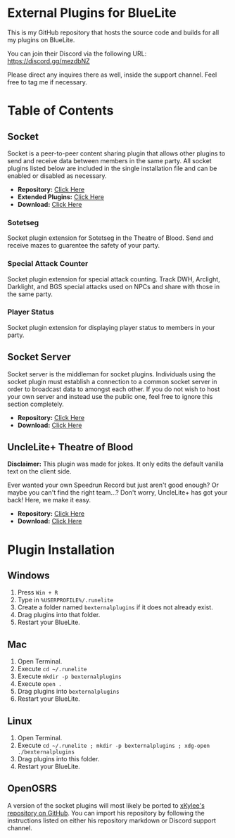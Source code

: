 # External Plugins for BlueLite

This is my GitHub repository that hosts the source code and builds for all my plugins on BlueLite.

You can join their Discord via the following URL: https://discord.gg/mezdbNZ

Please direct any inquires there as well, inside the support channel. Feel free to tag me if necessary. 

# Table of Contents

## Socket

Socket is a peer-to-peer content sharing plugin that allows other plugins to send and receive data between members in the same party. All socket plugins listed below are included in the single installation file and can be enabled or disabled as necessary.

- **Repository:** [Click Here](./socket)
- **Extended Plugins:** [Click Here](./socket/plugins)
- **Download:** [Click Here](https://github.com/kThisIsCvpv/bexternalplugins/releases/download/2.0.7/socket.jar)

### Sotetseg

Socket plugin extension for Sotetseg in the Theatre of Blood. Send and receive mazes to guarentee the safety of your party.

### Special Attack Counter

Socket plugin extension for special attack counting. Track DWH, Arclight, Darklight, and BGS special attacks used on NPCs and share with those in the same party.

### Player Status

Socket plugin extension for displaying player status to members in your party.

## Socket Server

Socket server is the middleman for socket plugins. Individuals using the socket plugin must establish a connection to a common socket server in order to broadcast data to amongst each other. If you do not wish to host your own server and instead use the public one, feel free to ignore this section completely.

- **Repository:** [Click Here](./socket-server-standalone)
- **Download:** [Click Here](https://github.com/kThisIsCvpv/bexternalplugins/releases/download/2.0.7/socket-server-standalone.zip)

## UncleLite+ Theatre of Blood

**Disclaimer:** This plugin was made for jokes. It only edits the default vanilla text on the client side.

Ever wanted your own Speedrun Record but just aren't good enough? Or maybe you can't find the right team...? Don't worry, UncleLite+ has got your back! Here, we make it easy.

- **Repository:** [Click Here](./unclelitetob)
- **Download:** [Click Here](https://github.com/kThisIsCvpv/bexternalplugins/releases/download/1.0.7/unclelitetob.jar)

# Plugin Installation

## Windows

1. Press ``Win + R``
2. Type in ``%USERPROFILE%/.runelite``
3. Create a folder named ``bexternalplugins`` if it does not already exist.
4. Drag plugins into that folder.
5. Restart your BlueLite.

## Mac

1. Open Terminal.
2. Execute ``cd ~/.runelite``
3. Execute ``mkdir -p bexternalplugins``
4. Execute ``open .``
5. Drag plugins into ``bexternalplugins``
6. Restart your BlueLite.

## Linux

1. Open Terminal.
2. Execute ``cd ~/.runelite ; mkdir -p bexternalplugins ; xdg-open ./bexternalplugins``
3. Drag plugins into this folder.
4. Restart your BlueLite.

## OpenOSRS

A version of the socket plugins will most likely be ported to [xKylee's repository on GitHub](https://github.com/xKylee/plugins-release). You can import his repository by following the instructions listed on either his repository markdown or Discord support channel.
